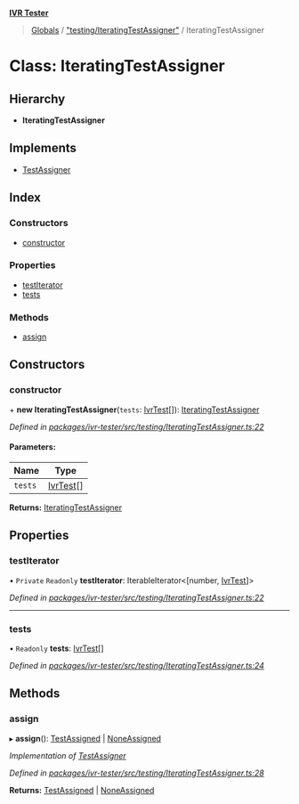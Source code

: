 **[IVR Tester](../README.md)**

> [Globals](../README.md) / ["testing/IteratingTestAssigner"](../modules/_testing_iteratingtestassigner_.md) / IteratingTestAssigner

# Class: IteratingTestAssigner

## Hierarchy

* **IteratingTestAssigner**

## Implements

* [TestAssigner](../interfaces/_testing_iteratingtestassigner_.testassigner.md)

## Index

### Constructors

* [constructor](_testing_iteratingtestassigner_.iteratingtestassigner.md#constructor)

### Properties

* [testIterator](_testing_iteratingtestassigner_.iteratingtestassigner.md#testiterator)
* [tests](_testing_iteratingtestassigner_.iteratingtestassigner.md#tests)

### Methods

* [assign](_testing_iteratingtestassigner_.iteratingtestassigner.md#assign)

## Constructors

### constructor

\+ **new IteratingTestAssigner**(`tests`: [IvrTest](../interfaces/_testing_test_ivrtest_.ivrtest.md)[]): [IteratingTestAssigner](_testing_iteratingtestassigner_.iteratingtestassigner.md)

*Defined in [packages/ivr-tester/src/testing/IteratingTestAssigner.ts:22](https://github.com/SketchingDev/ivr-tester/blob/3b0e141/packages/ivr-tester/src/testing/IteratingTestAssigner.ts#L22)*

#### Parameters:

Name | Type |
------ | ------ |
`tests` | [IvrTest](../interfaces/_testing_test_ivrtest_.ivrtest.md)[] |

**Returns:** [IteratingTestAssigner](_testing_iteratingtestassigner_.iteratingtestassigner.md)

## Properties

### testIterator

• `Private` `Readonly` **testIterator**: IterableIterator\<[number, [IvrTest](../interfaces/_testing_test_ivrtest_.ivrtest.md)]>

*Defined in [packages/ivr-tester/src/testing/IteratingTestAssigner.ts:22](https://github.com/SketchingDev/ivr-tester/blob/3b0e141/packages/ivr-tester/src/testing/IteratingTestAssigner.ts#L22)*

___

### tests

• `Readonly` **tests**: [IvrTest](../interfaces/_testing_test_ivrtest_.ivrtest.md)[]

*Defined in [packages/ivr-tester/src/testing/IteratingTestAssigner.ts:24](https://github.com/SketchingDev/ivr-tester/blob/3b0e141/packages/ivr-tester/src/testing/IteratingTestAssigner.ts#L24)*

## Methods

### assign

▸ **assign**(): [TestAssigned](../interfaces/_testing_iteratingtestassigner_.testassigned.md) \| [NoneAssigned](../interfaces/_testing_iteratingtestassigner_.noneassigned.md)

*Implementation of [TestAssigner](../interfaces/_testing_iteratingtestassigner_.testassigner.md)*

*Defined in [packages/ivr-tester/src/testing/IteratingTestAssigner.ts:28](https://github.com/SketchingDev/ivr-tester/blob/3b0e141/packages/ivr-tester/src/testing/IteratingTestAssigner.ts#L28)*

**Returns:** [TestAssigned](../interfaces/_testing_iteratingtestassigner_.testassigned.md) \| [NoneAssigned](../interfaces/_testing_iteratingtestassigner_.noneassigned.md)
